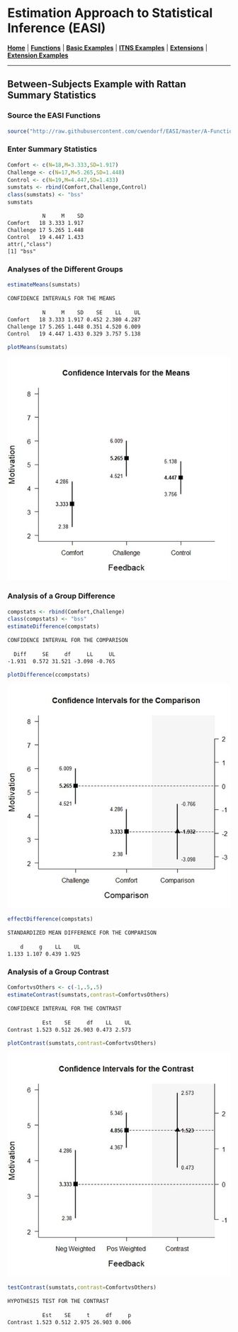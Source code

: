 # Estimation Approach to Statistical Inference  (EASI)

[**Home**](https://github.com/cwendorf/EASI/) | 
[**Functions**](https://github.com/cwendorf/EASI/tree/master/A-Functions) | 
[**Basic Examples**](https://github.com/cwendorf/EASI/tree/master/B-BasicExamples) | 
[**ITNS Examples**](https://github.com/cwendorf/EASI/tree/master/C-ITNSExamples) | 
[**Extensions**](https://github.com/cwendorf/EASI/tree/master/D-Extensions) | 
[**Extension Examples**](https://github.com/cwendorf/EASI/tree/master/E-ExtensionExamples) 

---

## Between-Subjects Example with Rattan Summary Statistics

### Source the EASI Functions

```r
source("http://raw.githubusercontent.com/cwendorf/EASI/master/A-Functions/ALL_EASI_FUNCTIONS.R")
```

### Enter Summary Statistics

```r
Comfort <- c(N=18,M=3.333,SD=1.917)
Challenge <- c(N=17,M=5.265,SD=1.448)
Control <- c(N=19,M=4.447,SD=1.433)
sumstats <- rbind(Comfort,Challenge,Control)
class(sumstats) <- "bss"
sumstats
```
```
           N     M    SD
Comfort   18 3.333 1.917
Challenge 17 5.265 1.448
Control   19 4.447 1.433
attr(,"class")
[1] "bss"
```

### Analyses of the Different Groups

```r
estimateMeans(sumstats)
```
```
CONFIDENCE INTERVALS FOR THE MEANS

           N     M    SD    SE    LL    UL
Comfort   18 3.333 1.917 0.452 2.380 4.287
Challenge 17 5.265 1.448 0.351 4.520 6.009
Control   19 4.447 1.433 0.329 3.757 5.138
```
```r
plotMeans(sumstats)
```
<kbd><img src="RattanFigure1.jpg"></kbd>

### Analysis of a Group Difference

```r
compstats <- rbind(Comfort,Challenge)
class(compstats) <- "bss"
estimateDifference(compstats)
```
```
CONFIDENCE INTERVAL FOR THE COMPARISON

  Diff     SE     df     LL     UL 
-1.931  0.572 31.521 -3.098 -0.765 
```
```r
plotDifference(ccompstats)
```
<kbd><img src="RattanFigure2.jpg"></kbd>
```r
effectDifference(compstats)
```
```
STANDARDIZED MEAN DIFFERENCE FOR THE COMPARISON

    d     g    LL    UL 
1.133 1.107 0.439 1.925 
```

### Analysis of a Group Contrast

```r
ComfortvsOthers <- c(-1,.5,.5)
estimateContrast(sumstats,contrast=ComfortvsOthers)
```
```
CONFIDENCE INTERVAL FOR THE CONTRAST

           Est    SE     df    LL    UL
Contrast 1.523 0.512 26.903 0.473 2.573
```
```r
plotContrast(sumstats,contrast=ComfortvsOthers)
```
<kbd><img src="RattanFigure3.jpg"></kbd>
```r
testContrast(sumstats,contrast=ComfortvsOthers)
```
```
HYPOTHESIS TEST FOR THE CONTRAST

           Est    SE     t     df     p
Contrast 1.523 0.512 2.975 26.903 0.006
```
